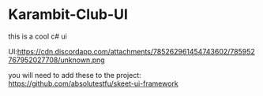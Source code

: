 # Karambit-Club-UI
this is a cool c# ui

UI:https://cdn.discordapp.com/attachments/785262961454743602/785952767952027708/unknown.png

you will need to add these to the project:
https://github.com/absolutestfu/skeet-ui-framework
